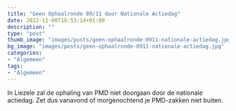 ```yaml
---
title: "Geen Ophaalronde 09/11 door Nationale Actiedag"
date: 2022-11-08T18:53:14+01:00
description: ""
type: "post"
thumb_image: "images/posts/geen-ophaalronde-0911-nationale-actiedag.jpg"
bg_image: "images/posts/geen-ophaalronde-0911-nationale-actiedag.jpg"
categories:
- "Algemeen"
tags:
- "Algemeen"
---
```

In Liezele zal de ophaling van PMD niet doorgaan door de nationale actiedag. Zet dus vanavond of morgenochtend je PMD-zakken niet buiten.


